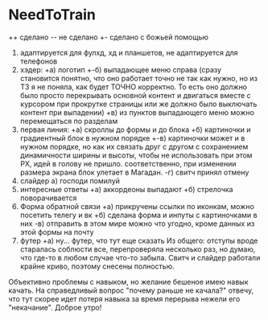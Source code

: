 # NeedToTrain
++ сделано
-- не сделано
+- сделано с божьей помощью

1) адаптируется для фулхд, хд и планшетов, не адаптируется для телефонов
2) хэдер:
   +а) логотип 
   +-б) выпадающее меню справа (сразу становится понятно, что оно работает точно не так как нужно, но из ТЗ я не поняла, как будет ТОЧНО корректно. То есть оно должно было просто перекрывать основной контент и двигаться вместе с курсором при прокрутке страницы или же должно было выключать контент при выпадении)
   +в) из пунктов выпадающего меню можно перемещаться по разделам
3) первая линия:
   +а) скроллы до формы и до блока
   +б) картиночки и градиентный блок в нужном порядке
   +-в) картиночки может и в нужном порядке, но как их связать друг с другом с сохранением динамичности ширины и высоты, чтобы не использовать при этом PX, идей в голову не пришло. соответственно, при изменении размера экрана блок улетает в Магадан. 
   -г) свитч принял отмену
4) слайдер
   а) господи помилуй
5) интересные ответы
   +а) аккордеоны выпадают
   +б) стрелочка поворачивается
6) Форма обратной связи
   +а) прикручены ссылки по иконкам, можно посетить телегу и вк
   +б) сделана форма и инпуты с картиночками в них
   -в) отправить в этом мире можно что угодно, кроме данных из этой формы на почту
7) футер
   +а) ну... футер, что тут еще сказать
Из общего: отступы вроде старалась соблюсти все, перепроверяла несколько раз, но думаю, что где-то в любом случае что-то забыла. 
Свитч и слайдер работали крайне криво, поэтому снесены полностью. 

Объективно проблемы с навыком, но желание бешеное имею навык качать. На справедливый вопрос "почему раньше не качала?" отвечу, что тут скорее идет потеря навыка за время перерыва нежели его "некачание". 
Доброе утро!
